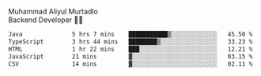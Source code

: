 Muhammad Aliyul Murtadlo
<br>
Backend Developer 👨‍💻
<br>
<!--START_SECTION:waka-->

```txt
Java              5 hrs 7 mins    ███████████▒░░░░░░░░░░░░░   45.50 %
TypeScript        3 hrs 44 mins   ████████▒░░░░░░░░░░░░░░░░   33.23 %
HTML              1 hr 22 mins    ███░░░░░░░░░░░░░░░░░░░░░░   12.21 %
JavaScript        21 mins         ▓░░░░░░░░░░░░░░░░░░░░░░░░   03.15 %
CSV               14 mins         ▓░░░░░░░░░░░░░░░░░░░░░░░░   02.11 %
```

<!--END_SECTION:waka-->
